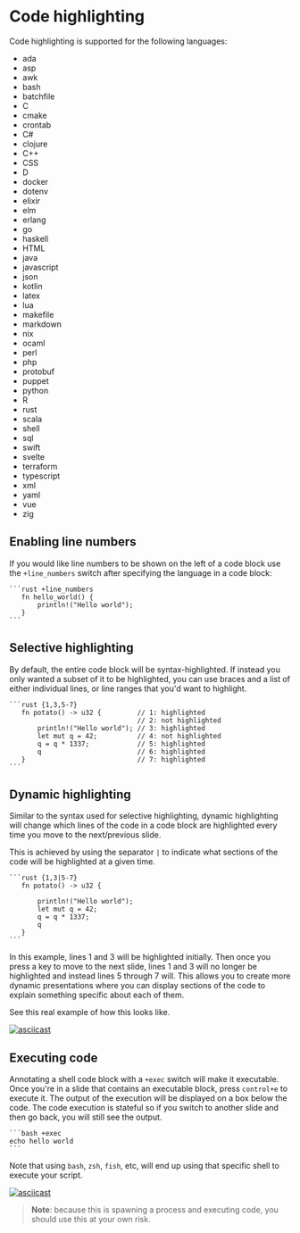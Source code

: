 # Code highlighting

Code highlighting is supported for the following languages:

* ada
* asp
* awk
* bash
* batchfile
* C
* cmake
* crontab
* C#
* clojure
* C++
* CSS
* D
* docker
* dotenv
* elixir
* elm
* erlang
* go
* haskell
* HTML
* java
* javascript
* json
* kotlin
* latex
* lua
* makefile
* markdown
* nix
* ocaml
* perl
* php
* protobuf
* puppet
* python
* R
* rust
* scala
* shell
* sql
* swift
* svelte
* terraform
* typescript
* xml
* yaml
* vue
* zig

## Enabling line numbers

If you would like line numbers to be shown on the left of a code block use the `+line_numbers` switch after specifying 
the language in a code block:
 
~~~
```rust +line_numbers
   fn hello_world() {
       println!("Hello world");
   }
```
~~~

## Selective highlighting

By default, the entire code block will be syntax-highlighted. If instead you only wanted a subset of it to be 
highlighted, you can use braces and a list of either individual lines, or line ranges that you'd want to highlight.

~~~
```rust {1,3,5-7}
   fn potato() -> u32 {         // 1: highlighted
                                // 2: not highlighted
       println!("Hello world"); // 3: highlighted
       let mut q = 42;          // 4: not highlighted
       q = q * 1337;            // 5: highlighted
       q                        // 6: highlighted
   }                            // 7: highlighted
```
~~~

## Dynamic highlighting

Similar to the syntax used for selective highlighting, dynamic highlighting will change which lines of the code in a 
code block are highlighted every time you move to the next/previous slide.

This is achieved by using the separator `|` to indicate what sections of the code will be highlighted at a given time.

~~~
```rust {1,3|5-7}
   fn potato() -> u32 {

       println!("Hello world");
       let mut q = 42;
       q = q * 1337;
       q
   }
```
~~~

In this example, lines 1 and 3 will be highlighted initially. Then once you press a key to move to the next slide, lines 
1 and 3 will no longer be highlighted and instead lines 5 through 7 will. This allows you to create more dynamic 
presentations where you can display sections of the code to explain something specific about each of them.

See this real example of how this looks like.

[![asciicast](https://asciinema.org/a/dpXDXJoJRRX4mQ7V6LdR3rO2z.svg)](https://asciinema.org/a/dpXDXJoJRRX4mQ7V6LdR3rO2z)

## Executing code

Annotating a shell code block with a `+exec` switch will make it executable. Once you're in a slide that contains an 
executable block, press `control+e` to execute it. The output of the execution will be displayed on a box below the 
code. The code execution is stateful so if you switch to another slide and then go back, you will still see the output.

~~~
```bash +exec
echo hello world
```
~~~

Note that using `bash`, `zsh`, `fish`, etc, will end up using that specific shell to execute your script.

[![asciicast](https://asciinema.org/a/gnzjXpVSOwOiyUqQvhi0AaHG7.svg)](https://asciinema.org/a/gnzjXpVSOwOiyUqQvhi0AaHG7)

> **Note**: because this is spawning a process and executing code, you should use this at your own risk.
